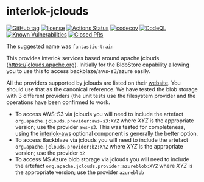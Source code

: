 # interlok-jclouds

[![GitHub tag](https://img.shields.io/github/tag/adaptris/interlok-jclouds.svg)](https://github.com/adaptris/interlok-jclouds/tags)
[![license](https://img.shields.io/github/license/adaptris/interlok-jclouds.svg)](https://github.com/adaptris/interlok-jclouds/blob/develop/LICENSE)
[![Actions Status](https://github.com/adaptris/interlok-jclouds/actions/workflows/gradle-publish.yml/badge.svg)](https://github.com/adaptris/interlok-jclouds/actions)
[![codecov](https://codecov.io/gh/adaptris/interlok-jclouds/branch/develop/graph/badge.svg)](https://codecov.io/gh/adaptris/interlok-jclouds)
[![CodeQL](https://github.com/adaptris/interlok-jclouds/workflows/CodeQL/badge.svg)](https://github.com/adaptris/interlok-jclouds/security/code-scanning)
[![Known Vulnerabilities](https://snyk.io/test/github/adaptris/interlok-jclouds/badge.svg?targetFile=build.gradle)](https://snyk.io/test/github/adaptris/interlok-jclouds?targetFile=build.gradle)
[![Closed PRs](https://img.shields.io/github/issues-pr-closed/adaptris/interlok-jclouds)](https://github.com/adaptris/interlok-jclouds/pulls?q=is%3Apr+is%3Aclosed)


The suggested name was `fantastic-train`

This provides interlok services based around apache jclouds (https://jclouds.apache.org). Initially for the BlobStore capability allowing you to use this to access backblaze/aws-s3/azure easily.

All the providers supported by jclouds are listed on their [website](https://jclouds.apache.org/reference/providers/). You should use that as the canonical reference. We have tested the blob storage with 3 different providers (the unit tests use the filesystem provider and the operations have been confirmed to work.

- To access AWS-S3 via jclouds you will need to include the artefact `org.apache.jclouds.provider:aws-s3:XYZ` where _XYZ_ is the appropriate version; use the provider `aws-s3`. This was tested for completeness, using the [interlok-aws](https://github.com/adaptris/interlok-aws) optional component is generally the better option.
- To access Backblaze via jclouds you will need to include the artefact `org.apache.jclouds.provider:b2:XYZ` where _XYZ_ is the appropriate version; use the provider `b2`
- To access MS Azure blob storage via jclouds you will need to include the artefact `org.apache.jclouds.provider:azureblob:XYZ` where _XYZ_ is the appropriate version; use the provider `azureblob`
